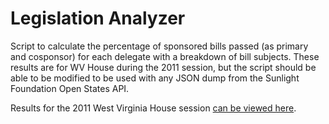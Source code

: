 # Legislation Analyzer

Script to calculate the percentage of sponsored bills passed (as primary and cosponsor) for each delegate with a breakdown of bill subjects. These results are for WV House during the 2011 session, but the script should be able to be modified to be used with any JSON dump from the Sunlight Foundation Open States API.

Results for the 2011 West Virginia House session [can be viewed here](https://gist.githubusercontent.com/tylerpearson/bf360d78a3e3a42e6658/raw/8a90d1aef4f9c2042fcd597ad2b6ac9c183e2b50/results.json).
